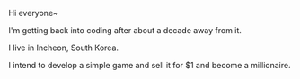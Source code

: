 Hi everyone~

I'm getting back into coding after about a decade away from it.

I live in Incheon, South Korea.

I intend to develop a simple game and sell it for $1 and become a millionaire.
